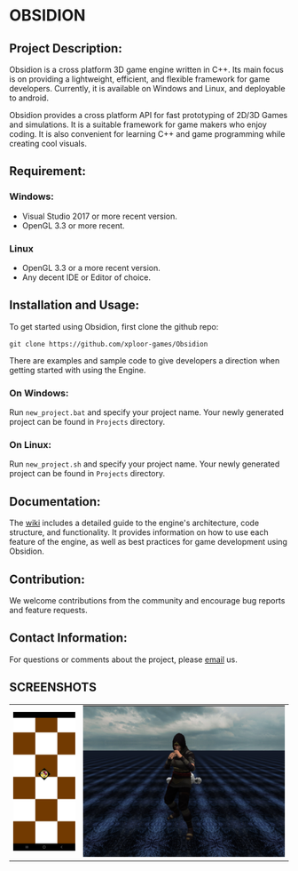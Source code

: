 
# OBSIDION

## Project Description:
Obsidion is a cross platform 3D game engine written in C++.
Its main focus is on providing a lightweight, efficient, and flexible framework for game developers.
Currently, it is available on Windows and Linux, and deployable to android.

Obsidion provides a cross platform API for fast prototyping of 2D/3D Games and simulations. It is a suitable framework for game makers who enjoy coding.
It is also convenient for learning C++ and game programming while creating cool visuals.


## Requirement:
### Windows:
 * Visual Studio 2017 or more recent version.
 * OpenGL 3.3 or more recent.
### Linux
 * OpenGL 3.3 or a more recent version.
 * Any decent IDE or Editor of choice.

## Installation and Usage:

To get started using Obsidion, first clone the github repo:
```
git clone https://github.com/xploor-games/Obsidion
```
There are examples and sample code to give developers a direction when getting started with using the Engine.

### On Windows:
Run `new_project.bat` and specify your project name. Your newly generated project can be found in `Projects` directory.
### On Linux:
Run `new_project.sh` and specify your project name. Your newly generated project can be found in `Projects` directory.

## Documentation:
The [wiki](https://github.com/xploor-games/Obsidion/wiki) includes a detailed guide to the engine's architecture, code structure, and functionality.
It provides information on how to use each feature of the engine, as well as best practices for game development using Obsidion.


## Contribution:
We welcome contributions from the community and encourage bug reports and feature requests.


## Contact Information:
For questions or comments about the project, please [email](mailto:yynahim@gmail.com) us.

## SCREENSHOTS

<table style="border: none;">
  <tr>    
    <td style="width: 25%; border: none;">
      <img src="https://github.com/nahiim/nahiim.github.io/blob/main/images/GLES3JNI.jpg?raw=true" alt="Image 2">
    </td>
    <td style="width: 75%; border: none;">
      <img src="https://raw.githubusercontent.com/nahiim/nahiim.github.io/main/images/archer.png" alt="Image 1">
    </td>
  </tr>
</table>



